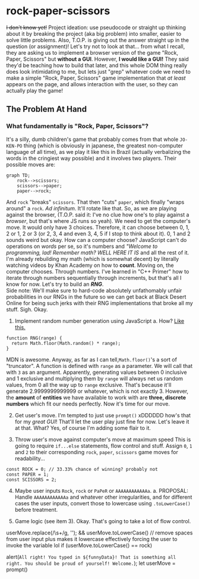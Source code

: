 # rock-paper-scissors
~~I don't know yet!~~
Project ideation: use pseudocode or straight up thinking about it by breaking the project (aka big problem) into smaller, easier to solve little problems. Also, T.O.P. is giving out the answer straight up in the question (or assignment)! Let's try not to look at that... from what I recall, they are asking us to implement a browser version of the game "Rock, Paper, Scissors" but **without a GUI**. However, **I would like a GUI!** They said they'd be teaching how to build that later, and this whole DOM thing really does look intimidating to me, but lets just "grep" whatever code we need to make a simple "Rock, Paper, Scissors" game implementation that *at least* appears on the page, and allows interaction with the user, so they can actually play the game!  

## The Problem At Hand
### What fundamentally is "Rock, Paper, Scissors"?
It's a silly, dumb children's game that probably comes from that whole `JO-KEN-PO` thing (which is obviously in japanese, the greatest non-computer language of all time), as we play it like this in Brazil (actually verbalizing the words in the cringiest way possible) and it involves two players. Their possible moves are:

```mermaid
graph TD;
    rock-->scissors;
    scissors-->paper;
    paper-->rock;
```
And `rock` "breaks" `scissors`. That then "cuts" `paper`, which finally "wraps around" a `rock`. *Ad infinitum*. It'll rotate like that. So, as we are playing against the browser, (T.O.P. said it: I've no clue how one's to play against a *browser*, but that's where JS runs so yeah). We need to get the computer's move. It would only have 3 choices. Therefore, it can choose between 0, 1, 2 or 1, 2 or 3 (or 2, 3, 4 and even 3, 4, 5 if I stop to think about it). 0, 1 and 2 sounds weird but okay. How can a computer choose? JavaScript can't do operations on *words* per se, so it's numbers and *"Welcome to programming, lad! Remember math? WELL HERE IT IS* and all the rest of it. I'm already rebuilding my math (which is somewhat decent) by literally watching videos by Khan Academy on how to **count**. Moving on, the computer chooses. Through numbers. I've learned in "C++ Primer" how to iterate through numbers sequentially through increments, but that's all I know for now. Let's try to build an ***RNG***.  
Side note: We'll make sure to hard-code absolutely unfathomably unfair probabilities in our RNGs in the future so we can get back at Black Desert Online for being such jerks with their RNG implementations that broke all my stuff. Sigh. Okay.  

1. Implement random number generation using JavaScript
	a. How?
[Like this.](https://developer.mozilla.org/en-US/docs/Web/JavaScript/Reference/Global_Objects/Math/random)

```
function RNG(range) {
  return Math.floor(Math.random() * range);
}
```
MDN is awesome. Anyway, as far as I can tell,`Math.floor()`'s a sort of "truncator". A function is defined with `range` as a parameter. We will call that with `3` as an argument. Apparently, generating values between 0 inclusive and 1 exclusive and multiplying them by `range` will always net us random values, from 0 all the way up to `range` exclusive. That's because it'll generate 2.9999999999999 or whatever, which is not exactly 3. However, the **amount** of **entities** we have available to work with are **three, discrete numbers** which fit our needs perfectly. Now it's time for our move.  

2. Get user's move.
I'm tempted to just use `prompt()` xDDDDDD how's that for my *great GUI*! That'll let the user play just fine for now. Let's leave it at that. What? Yes, of course I'm adding some flair to it.

3. Throw user's move against computer's move at maximum speed
This is going to require `if...else` statements, flow control and stuff. Assign `0`, `1` and `2` to their corresponding `rock`, `paper`, `scissors` game moves for readability...  
```
const ROCK = 0; // 33.33% chance of winning? probably not
const PAPER = 1;
const SCISSORS = 2;
```  
4. Maybe user inputs `Rock`, `rock` or `PaPeR` or `AAAAAAAAAAAAa`. 
	a. PROPOSAL: Handle `AAAAAAAAAAAAa` and whatever other irregularities, and for different cases the user inputs, convert those to lowercase using `.toLowerCase()` before treatment.

5. Game logic (see item 3).
Okay. That's going to take a lot of flow control.





userMove.replace(/\s+/g, ''); && userMove.toLowerCase() // remove spaces from user input plus makes it lowercase effectively forcing the user to invoke the variable lol
if (userMove.toLowerCase() == rock)

alert(`All right! You typed in ${funnyData}! That is something all right. You should be proud of yourself! Welcome.`);
let userMove = prompt()


